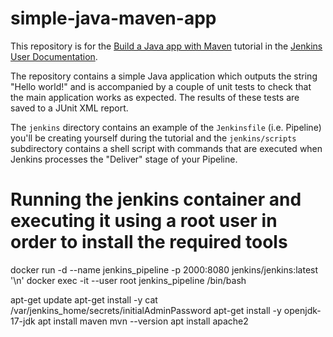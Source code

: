 # simple-java-maven-app

This repository is for the
[Build a Java app with Maven](https://jenkins.io/doc/tutorials/build-a-java-app-with-maven/)
tutorial in the [Jenkins User Documentation](https://jenkins.io/doc/).

The repository contains a simple Java application which outputs the string
"Hello world!" and is accompanied by a couple of unit tests to check that the
main application works as expected. The results of these tests are saved to a
JUnit XML report.

The `jenkins` directory contains an example of the `Jenkinsfile` (i.e. Pipeline)
you'll be creating yourself during the tutorial and the `jenkins/scripts` subdirectory
contains a shell script with commands that are executed when Jenkins processes
the "Deliver" stage of your Pipeline.

# Running the jenkins container and executing it using a root user in order to install the required tools
docker run -d --name jenkins_pipeline -p 2000:8080 jenkins/jenkins:latest '\n'
docker exec -it --user root jenkins_pipeline /bin/bash


apt-get update
apt-get install -y
cat /var/jenkins_home/secrets/initialAdminPassword
apt-get install -y openjdk-17-jdk
apt install maven
mvn --version
apt install apache2
